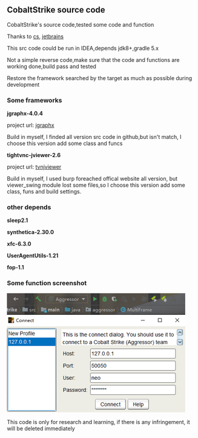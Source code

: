 
## CobaltStrike source code

CobaltStrike's source code,tested some code and function

Thanks to [cs](https://www.cobaltstrike.com/), [jetbrains](https://www.jetbrains.com/?from=https://github.com/Freakboy/CobaltStrike)

This src code could be run in IDEA,depends jdk8+,gradle 5.x

Not a simple reverse code,make sure that the code and functions are working done,build pass and tested

Restore the framework searched by the target as much as possible during development

### Some frameworks

**jgraphx-4.0.4**

project url: [jgraphx](https://github.com/Freakboy/jgraphx)

Build in myself, I finded all version src code in github,but isn't match, I choose this version add some class and funcs

**tightvnc-jviewer-2.6**

project url: [tvnjviewer](https://github.com/Freakboy/tvnjviewer)

Build in myself, I used burp foreached offical website all version, but viewer_swing module lost some files,so I choose this version add some class, funs and build settings.

### other depends

**sleep2.1**

**synthetica-2.30.0**

**xfc-6.3.0**

**UserAgentUtils-1.21**

**fop-1.1**


### Some function screenshot

![sss](doc/imgs/cs-01.png)

This code is only for research and learning, if there is any infringement, it will be deleted immediately